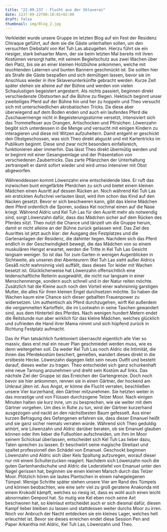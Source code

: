```yaml
---
title: "22.09.237 - Flucht aus der Sklaverei"
date: 1237-09-22T00:10:01+02:00
draft: false
thumbnail: img/Blog_2.jpg
---
```


Verkleidet wurde unsere Gruppe im letzten Blog auf ein Fest der Residenz Chiraque geführt, auf dem sie die Gäste unterhalten sollen, um den versuchten Diebstahl von Kel Tuh Las abzugelten. Hierzu führt sie ein riesiger, stark behaarter Mann, der sie beim letzten Mal bereits mit ihren Kostümen versorgt hatte, mit seinem Begleitschutz aus zwei Wachen über den Platz, bis sie an einer kleinen Holzbühne ankommen, welche mit leuchtenden Laternen und bunten Bannern geschmückt ist. Sie sollten hier als Strafe die Gäste bespaßen und sich demütigen lassen, bevor sie im Anschluss wieder in ihre Sklavenunterkünfte gebracht werden. Kurze Zeit später stehen sie alleine auf der Bühne und werden von vielen Schaulustigen begeistert angestarrt. Als nichts passiert, beginnen direkt verschiedenste Obstsorten auf die Bühne zu fliegen. Hektisch beginnt unser zweiteiliges Pferd auf der Bühne hin und her zu hoppeln und Theo versucht sich mit unterschiedlichen akrobatischen Tricks. Da diese aber überwiegend auf dem Boden enden und auch ein laufendes Pferd die Zuschauermenge nicht in Begeisterungsstürme versetzt, intensiviert sich das Trommelfeuer aus Orangen, Artischocken und Pfirsichen. Löwenzahn begibt sich unterdessen in die Menge und versucht mit einigen Kindern zu interagieren und diese mit Witzen aufzuheitern. Damit entgeht er geschickt den Obstgeschossen, was sich Theo direkt abguckt und mit Kartentricks im Publikum beginnt. Diese sind zwar nicht besonders einfallsreich, funktionieren aber immerhin. Das lässt Theo direkt übermütig werden und er beginnt mit einer Gesangseinlage und der Präsentation von verschiedenen Zaubertricks. Das zarte Pflänzchen der Unterhaltung zertrampelt er damit sofort wieder und wird umso intensiver mit Obst abgeworfen.

Währenddessen kommt Löwenzahn eine entscheidende Idee. Er ruft das inzwischen bunt eingefärbte Pferdchen zu sich und bietet einem kleinen Mädchen einen Ausritt auf dessen Rücken an. Noch während Kel Tuh Las ein erstickten Aufschrei verlauten lässt, wird ihm schon das Kind auf den Nacken gesetzt. Bevor er sich beschweren kann, gibt das kleine Mädchen dem Pferd ordentlich die Sporen, sodass Kel nochmal einen auf die Nase kriegt. Während Aldric und Kel Tuh Las für den Ausritt mehr als notwendig sind, sorgt Löwenzahn dafür, dass das Mädchen sicher auf dem Rücken des Pferdes sitzt. Theo nutzt die Chance und tänzelt um die Gruppe herum, damit er nicht alleine an der Bühne zurück gelassen wird. Das Ziel des Ausrittes ist jetzt auch klar: der Ausgang des Festplatzes und die Gartenanlagen der Residenz, die dahinter liegen. Nachdem sich das Pferd endlich in der Geschwindigkeit bewegt, die das Mädchen von so einem muskulären Hengst erwartet, werden die Tritte in Kel Tuh Las Gesicht langsam weniger. So ist das Tor zum Garten in wenigen Augenblicken in Sichtweite, als unseren drei Abenteurern (Kel Tuh Las sieht außer Aldrics Gesäß nicht wahnsinnig viel) auffällt, dass dieses Tor leider mit Wachen besetzt ist. Glücklicherweise hat Löwenzahn offensichtlich eine leidenschaftliche Reiterin ausgewählt, die nicht nur langsam in einer Menschenmenge, sondern auch schnell und in der Natur reiten möchte. Zusätzlich hat die Kleine auch noch den Vorteil einer wahnsinnig garstigen Mutter, die alles für ihren kleinen Engel durchsetzen möchte. So haben die Wachen kaum eine Chance sich dieser geballten Frauenpower zu widersetzen. Um authentisch als Pferd durchzugehen, wirft Kel außerdem die vergammelten Kartoffeln, die im Lootwahn in seine Taschen gewandert sind, aus dem Hinterteil des Pferdes. Nach wenigen hundert Metern endet die Reitstunde nun aber wirklich für das kleine Mädchen, welches glücklich und zufrieden die Hand ihrer Mama nimmt und sich hüpfend zurück in Richtung Festplatz aufmacht.

Das ihr Plan tatsächlich funktioniert überrascht eigentlich alle Vier so massiv, dass erst mal ein neuer Plan geschmiedet werden muss, wie es denn weitergehen soll. Da weder Kel Tuh Las noch Aldric die Intimität, die ihnen das Pferdekostüm beschert, genießen, wandert dieses direkt in die erstbeste Hecke. Löwenzahn dagegen liebt sein neues Outfit und besteht darauf, dieses weiter zu tragen. Theo entscheidet sich ganz schurkenhaft eine neue Tarnung anzunehmen und dreht sein Kostüm auf links. Das nächste Ziel der Gruppe ist das Erreichen der Gartengrenze. Doch noch bevor sie hier ankommen, rennen sie in einen Gärtner, der hockend am Unkraut jäten ist. Aus Angst, er könne die Flucht verraten, beschließen unsere Vier kurzerhand, den Gärtner mitzunehmen. Sie hetzten weiter in das morastige und von Flüssen durchzogene Telzer Moor. Nach einigen Minuten halten sie kurz inne, um zu besprechen, wie sie weiter mit dem Gärtner vorgehen. Um dies in Ruhe zu tun, wird der Gärtner kurzerhand ausgezogen und nackt an den nächstbesten Baum gefesselt. Aus einer kurzen Befragung des Gefangenen erfahren sie, dass dieser Emanuel heißt und sie ganz sicher niemals verraten würde. Während sich Theo geduldig anhört, wie Löwenzahn und Aldric darüber beraten, ob sie Emanuel glauben können oder ihm lieber die Fußsohlen aufschneiden, um ihm im Moor seinem Schicksal überlassen, entscheidet sich Kel Tuh Las lieber dazu, Taten sprechen zu lassen. Er beschwört seine magische Streitaxt und spaltet professionell den Schädel von Emanuel. Geschockt beginnen Löwenzahn und Aldric sich über Kels Spaltung aufzuregen, worauf dieser nur mit einem Schulterzucken reagiert. Nachdem sich Löwenzahn noch die guten Gartenhandschuhe und Aldric die Lederstiefel von Emanuel unter den Nagel gerissen hat, beginnen sie einen kleinen Marsch durch das Telzer Moor. Plötzlich hören sie lautes Plantschen in einem nahegelegenen Tümpel. Wenige Schritte später stehen unsere Vier am Rand des Tümpels und können beobachten, wie eine sehr viel zu groß geratene Anakonda mit einem Krokodil kämpft, welches so riesig ist, dass es wohl auch einen leicht abnormalen Genpool hat. So mutig wie Kel eben noch seine Axt beschworen hat, so kleinlaut entscheidet auch er sich diesmal dafür, diesen Kampf lieber bleiben zu lassen und stattdessen weiter durchs Moor zu irren. Noch vor Anbruch der Nacht entdecken sie ein kleines Lager, welches hell erleuchtet ist. Bevor sie dieses erreichen endet diese Session Pen and Paper Arkanthia mit Aldric, Kel Tuh Las, Löwenzahn und Theo.
